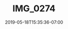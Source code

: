 ---
title: IMG_0274
date: 2019-05-18T15:35:36-07:00
draft: false
location: Mazama, WA
img_url: https://d17enza3bfujl8.cloudfront.net/IMG_0274.jpg
original_fn: ""
tags:
- Mazama, WA
- climbing

---